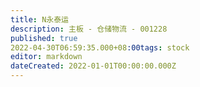 ```yaml
---
title: N永泰运
description: 主板 - 仓储物流 - 001228
published: true
2022-04-30T06:59:35.000+08:00tags: stock
editor: markdown
dateCreated: 2022-01-01T00:00:00.000Z
---
```


